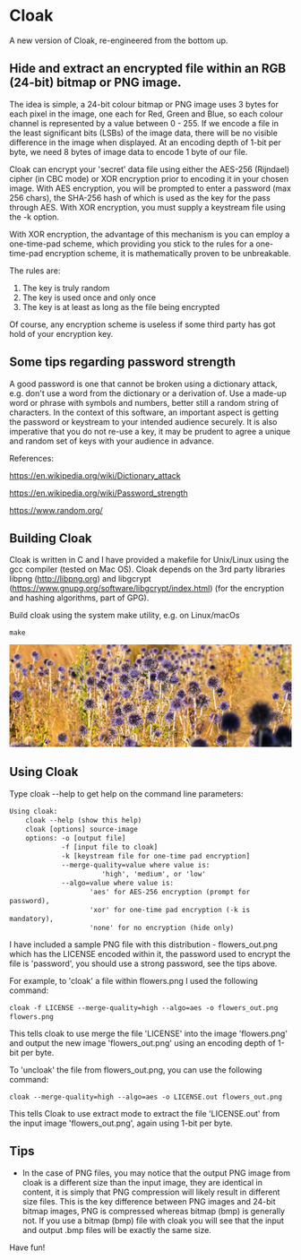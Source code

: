 # Cloak
A new version of Cloak, re-engineered from the bottom up.

Hide and extract an encrypted file within an RGB (24-bit) bitmap or PNG image.
------------------------------------------------------------------------------

The idea is simple, a 24-bit colour bitmap or PNG image uses 3 bytes for each pixel in the image, one each for Red, Green and Blue, so each colour channel is represented by a value between 0 - 255. If we encode a file in the least significant bits (LSBs) of the image data, there will be no visible difference in the image when displayed. At an encoding depth of 1-bit per byte, we need 8 bytes of image data to encode 1 byte of our file.

Cloak can encrypt your 'secret' data file using either the AES-256 (Rijndael) cipher (in CBC mode) or XOR encryption prior to encoding it in your chosen image. With AES encryption, you will be prompted to enter a password (max 256 chars), the SHA-256 hash of which is used as the key for the pass through AES. With XOR encryption, you must supply a keystream file using the -k option.

With XOR encryption, the advantage of this mechanism is you can employ a one-time-pad scheme, which providing you stick to the rules for a one-time-pad encryption scheme, it is mathematically proven to be unbreakable.

The rules are:

1) The key is truly random 
2) The key is used once and only once 
3) The key is at least as long as the file being encrypted 

Of course, any encryption scheme is useless if some third party has got hold of your encryption key.

Some tips regarding password strength
-------------------------------------
A good password is one that cannot be broken using a dictionary attack, e.g. don't use a word from the dictionary or a derivation of. Use a made-up word or phrase with symbols and numbers, better still a random string of characters. In the context of this software, an important aspect is getting the password or keystream to your intended audience securely. It is also imperative that you do not re-use a key, it may be prudent to agree a unique and random set of keys with your audience in advance.

References:

https://en.wikipedia.org/wiki/Dictionary_attack

https://en.wikipedia.org/wiki/Password_strength

https://www.random.org/


Building Cloak
--------------
Cloak is written in C and I have provided a makefile for Unix/Linux using the gcc compiler (tested on Mac OS). Cloak depends on the 3rd party libraries libpng (http://libpng.org) and libgcrypt (https://www.gnupg.org/software/libgcrypt/index.html) (for the encryption and hashing algorithms, part of GPG).

Build cloak using the system make utility, e.g. on Linux/macOs

    make

![flowers_out.png](flowers_out.png)

Using Cloak
-----------
Type cloak --help to get help on the command line parameters:

    Using cloak:
        cloak --help (show this help)
        cloak [options] source-image
        options: -o [output file]
                 -f [input file to cloak]
                 -k [keystream file for one-time pad encryption]
                 --merge-quality=value where value is:
                           'high', 'medium', or 'low'
                 --algo=value where value is:
                        'aes' for AES-256 encryption (prompt for password),
                        'xor' for one-time pad encryption (-k is mandatory),
                        'none' for no encryption (hide only)

I have included a sample PNG file with this distribution - flowers_out.png which has the LICENSE encoded within it, the password used to encrypt the file is 'password', you should use a strong password, see the tips above.

For example, to 'cloak' a file within flowers.png I used the following command:

    cloak -f LICENSE --merge-quality=high --algo=aes -o flowers_out.png flowers.png
    
This tells cloak to use merge the file 'LICENSE' into the image 'flowers.png' and output the new image 'flowers_out.png' using an encoding depth of 1-bit per byte.

To 'uncloak' the file from flowers_out.png, you can use the following command:

    cloak --merge-quality=high --algo=aes -o LICENSE.out flowers_out.png
    
This tells Cloak to use extract mode to extract the file 'LICENSE.out' from the input image 'flowers_out.png', again using 1-bit per byte.

Tips
----
* In the case of PNG files, you may notice that the output PNG image from cloak is a different size than the input image, they are identical in content, it is simply that PNG compression will likely result in different size files. This is the key difference between PNG images and 24-bit bitmap images, PNG is compressed whereas bitmap (bmp) is generally not. If you use a bitmap (bmp) file with cloak you will see that the input and output .bmp files will be exactly the same size.


Have fun!

